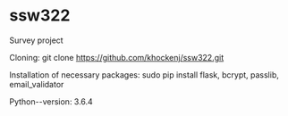 # ssw322
Survey project

Cloning:
git clone https://github.com/khockenj/ssw322.git

Installation of necessary packages:
sudo pip install flask, bcrypt, passlib, email_validator

Python--version: 3.6.4